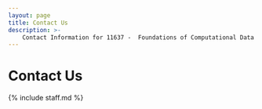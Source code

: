 ```yaml
---
layout: page
title: Contact Us
description: >-
    Contact Information for 11637 -  Foundations of Computational Data Science.
---
```


# Contact Us

{% include staff.md %}